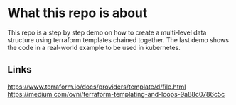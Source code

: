 # What this repo is about

This repo is a step by step demo on how to create a multi-level data structure using terraform templates chained together. The last demo shows the code in a real-world example to be used in kubernetes.

## Links

https://www.terraform.io/docs/providers/template/d/file.html
https://medium.com/ovni/terraform-templating-and-loops-9a88c0786c5c
